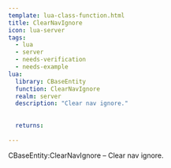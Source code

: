 ```yaml
---
template: lua-class-function.html
title: ClearNavIgnore
icon: lua-server
tags:
  - lua
  - server
  - needs-verification
  - needs-example
lua:
  library: CBaseEntity
  function: ClearNavIgnore
  realm: server
  description: "Clear nav ignore."
  
  
  returns:
    
---
```


<div class="lua__search__keywords">
CBaseEntity:ClearNavIgnore &#x2013; Clear nav ignore.
</div>
